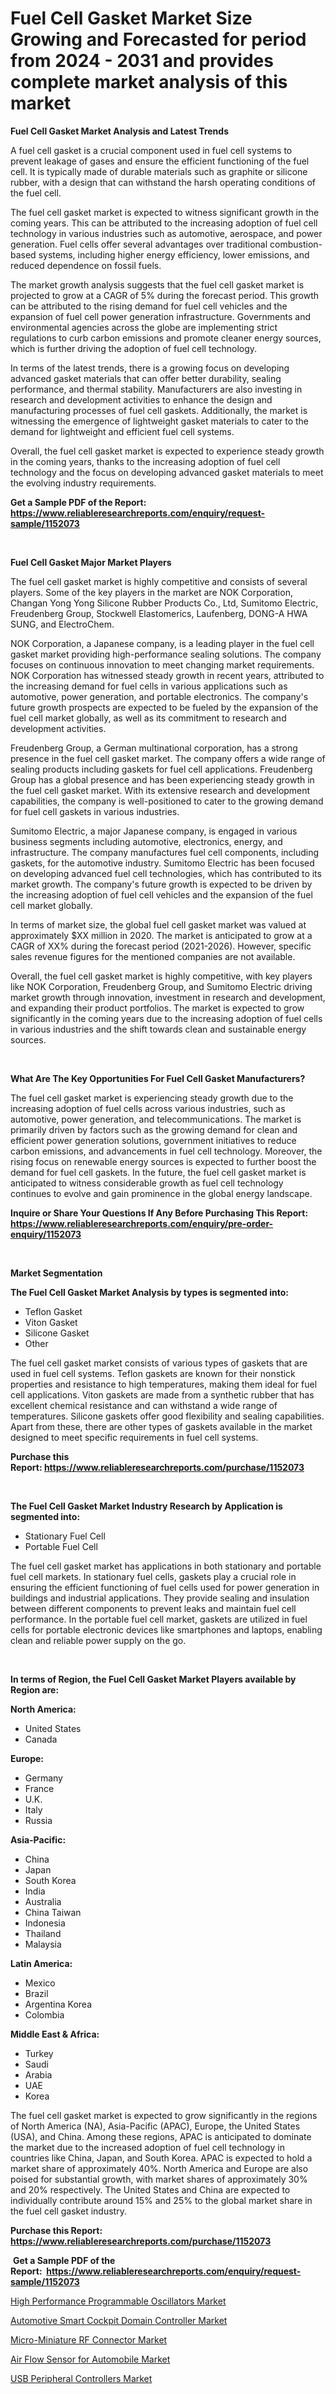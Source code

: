 <p><h1>Fuel Cell Gasket Market Size Growing and Forecasted for period from 2024 - 2031 and provides complete market analysis of this market</h1></p><p><strong>Fuel Cell Gasket Market Analysis and Latest Trends</strong></p>
<p><p>A fuel cell gasket is a crucial component used in fuel cell systems to prevent leakage of gases and ensure the efficient functioning of the fuel cell. It is typically made of durable materials such as graphite or silicone rubber, with a design that can withstand the harsh operating conditions of the fuel cell.</p><p>The fuel cell gasket market is expected to witness significant growth in the coming years. This can be attributed to the increasing adoption of fuel cell technology in various industries such as automotive, aerospace, and power generation. Fuel cells offer several advantages over traditional combustion-based systems, including higher energy efficiency, lower emissions, and reduced dependence on fossil fuels.</p><p>The market growth analysis suggests that the fuel cell gasket market is projected to grow at a CAGR of 5% during the forecast period. This growth can be attributed to the rising demand for fuel cell vehicles and the expansion of fuel cell power generation infrastructure. Governments and environmental agencies across the globe are implementing strict regulations to curb carbon emissions and promote cleaner energy sources, which is further driving the adoption of fuel cell technology.</p><p>In terms of the latest trends, there is a growing focus on developing advanced gasket materials that can offer better durability, sealing performance, and thermal stability. Manufacturers are also investing in research and development activities to enhance the design and manufacturing processes of fuel cell gaskets. Additionally, the market is witnessing the emergence of lightweight gasket materials to cater to the demand for lightweight and efficient fuel cell systems.</p><p>Overall, the fuel cell gasket market is expected to experience steady growth in the coming years, thanks to the increasing adoption of fuel cell technology and the focus on developing advanced gasket materials to meet the evolving industry requirements.</p></p>
<p><strong>Get a Sample PDF of the Report:&nbsp; <a href="https://www.reliableresearchreports.com/enquiry/request-sample/1152073">https://www.reliableresearchreports.com/enquiry/request-sample/1152073</a></strong></p>
<p>&nbsp;</p>
<p><strong>Fuel Cell Gasket Major Market Players</strong></p>
<p><p>The fuel cell gasket market is highly competitive and consists of several players. Some of the key players in the market are NOK Corporation, Changan Yong Yong Silicone Rubber Products Co., Ltd, Sumitomo Electric, Freudenberg Group, Stockwell Elastomerics, Laufenberg, DONG-A HWA SUNG, and ElectroChem.</p><p>NOK Corporation, a Japanese company, is a leading player in the fuel cell gasket market providing high-performance sealing solutions. The company focuses on continuous innovation to meet changing market requirements. NOK Corporation has witnessed steady growth in recent years, attributed to the increasing demand for fuel cells in various applications such as automotive, power generation, and portable electronics. The company's future growth prospects are expected to be fueled by the expansion of the fuel cell market globally, as well as its commitment to research and development activities.</p><p>Freudenberg Group, a German multinational corporation, has a strong presence in the fuel cell gasket market. The company offers a wide range of sealing products including gaskets for fuel cell applications. Freudenberg Group has a global presence and has been experiencing steady growth in the fuel cell gasket market. With its extensive research and development capabilities, the company is well-positioned to cater to the growing demand for fuel cell gaskets in various industries.</p><p>Sumitomo Electric, a major Japanese company, is engaged in various business segments including automotive, electronics, energy, and infrastructure. The company manufactures fuel cell components, including gaskets, for the automotive industry. Sumitomo Electric has been focused on developing advanced fuel cell technologies, which has contributed to its market growth. The company's future growth is expected to be driven by the increasing adoption of fuel cell vehicles and the expansion of the fuel cell market globally.</p><p>In terms of market size, the global fuel cell gasket market was valued at approximately $XX million in 2020. The market is anticipated to grow at a CAGR of XX% during the forecast period (2021-2026). However, specific sales revenue figures for the mentioned companies are not available.</p><p>Overall, the fuel cell gasket market is highly competitive, with key players like NOK Corporation, Freudenberg Group, and Sumitomo Electric driving market growth through innovation, investment in research and development, and expanding their product portfolios. The market is expected to grow significantly in the coming years due to the increasing adoption of fuel cells in various industries and the shift towards clean and sustainable energy sources.</p></p>
<p>&nbsp;</p>
<p><strong>What Are The Key Opportunities For Fuel Cell Gasket Manufacturers?</strong></p>
<p><p>The fuel cell gasket market is experiencing steady growth due to the increasing adoption of fuel cells across various industries, such as automotive, power generation, and telecommunications. The market is primarily driven by factors such as the growing demand for clean and efficient power generation solutions, government initiatives to reduce carbon emissions, and advancements in fuel cell technology. Moreover, the rising focus on renewable energy sources is expected to further boost the demand for fuel cell gaskets. In the future, the fuel cell gasket market is anticipated to witness considerable growth as fuel cell technology continues to evolve and gain prominence in the global energy landscape.</p></p>
<p><strong>Inquire or Share Your Questions If Any Before Purchasing This Report: <a href="https://www.reliableresearchreports.com/enquiry/pre-order-enquiry/1152073">https://www.reliableresearchreports.com/enquiry/pre-order-enquiry/1152073</a></strong></p>
<p>&nbsp;</p>
<p><strong>Market Segmentation</strong></p>
<p><strong>The Fuel Cell Gasket Market Analysis by types is segmented into:</strong></p>
<p><ul><li>Teflon Gasket</li><li>Viton Gasket</li><li>Silicone Gasket</li><li>Other</li></ul></p>
<p><p>The fuel cell gasket market consists of various types of gaskets that are used in fuel cell systems. Teflon gaskets are known for their nonstick properties and resistance to high temperatures, making them ideal for fuel cell applications. Viton gaskets are made from a synthetic rubber that has excellent chemical resistance and can withstand a wide range of temperatures. Silicone gaskets offer good flexibility and sealing capabilities. Apart from these, there are other types of gaskets available in the market designed to meet specific requirements in fuel cell systems.</p></p>
<p><strong>Purchase this Report:&nbsp;<a href="https://www.reliableresearchreports.com/purchase/1152073">https://www.reliableresearchreports.com/purchase/1152073</a></strong></p>
<p>&nbsp;</p>
<p><strong>The Fuel Cell Gasket Market Industry Research by Application is segmented into:</strong></p>
<p><ul><li>Stationary Fuel Cell</li><li>Portable Fuel Cell</li></ul></p>
<p><p>The fuel cell gasket market has applications in both stationary and portable fuel cell markets. In stationary fuel cells, gaskets play a crucial role in ensuring the efficient functioning of fuel cells used for power generation in buildings and industrial applications. They provide sealing and insulation between different components to prevent leaks and maintain fuel cell performance. In the portable fuel cell market, gaskets are utilized in fuel cells for portable electronic devices like smartphones and laptops, enabling clean and reliable power supply on the go.</p></p>
<p>&nbsp;</p>
<p><strong>In terms of Region, the Fuel Cell Gasket Market Players available by Region are:</strong></p>
<p>
    <p> <strong> North America: </strong>
        <ul>
            <li>United States</li>
            <li>Canada</li>
        </ul>
        </p> 
    <p> <strong> Europe: </strong>
        <ul>
            <li>Germany</li>
            <li>France</li>
            <li>U.K.</li>
            <li>Italy</li>
            <li>Russia</li>
        </ul>
        </p> 
    <p> <strong> Asia-Pacific: </strong>
        <ul>
            <li>China</li>
            <li>Japan</li>
            <li>South Korea</li>
            <li>India</li>
            <li>Australia</li>
            <li>China Taiwan</li>
            <li>Indonesia</li>
            <li>Thailand</li>
            <li>Malaysia</li>
        </ul>
        </p> 
    <p> <strong> Latin America: </strong>
        <ul>
            <li>Mexico</li>
            <li>Brazil</li>
            <li>Argentina Korea</li>
            <li>Colombia</li>
        </ul>
        </p> 
    <p> <strong> Middle East & Africa: </strong>
        <ul>
            <li>Turkey</li>
            <li>Saudi</li>
            <li>Arabia</li>
            <li>UAE</li>
            <li>Korea</li>
        </ul>
    </p>
    </p>
<p><p>The fuel cell gasket market is expected to grow significantly in the regions of North America (NA), Asia-Pacific (APAC), Europe, the United States (USA), and China. Among these regions, APAC is anticipated to dominate the market due to the increased adoption of fuel cell technology in countries like China, Japan, and South Korea. APAC is expected to hold a market share of approximately 40%. North America and Europe are also poised for substantial growth, with market shares of approximately 30% and 20% respectively. The United States and China are expected to individually contribute around 15% and 25% to the global market share in the fuel cell gasket industry.</p></p>
<p><strong>Purchase this Report: <a href="https://www.reliableresearchreports.com/purchase/1152073">https://www.reliableresearchreports.com/purchase/1152073</a></strong></p>
<p>&nbsp;<strong>Get a Sample PDF of the Report:&nbsp;&nbsp;<a href="https://www.reliableresearchreports.com/enquiry/request-sample/1152073">https://www.reliableresearchreports.com/enquiry/request-sample/1152073</a></strong></p>
<p><strong></strong></p>
<p><p><a href="https://github.com/guneycigdem35/Market-Research-Report-List-1/blob/main/high-performance-programmable-oscillators-market.md">High Performance Programmable Oscillators Market</a></p><p><a href="https://github.com/juniordelafrance/Market-Research-Report-List-1/blob/main/automotive-smart-cockpit-domain-controller-market.md">Automotive Smart Cockpit Domain Controller Market</a></p><p><a href="https://github.com/indrystar/Market-Research-Report-List-1/blob/main/micro-miniature-rf-connector-market.md">Micro-Miniature RF Connector Market</a></p><p><a href="https://github.com/irfadac/Market-Research-Report-List-1/blob/main/air-flow-sensor-for-automobile-market.md">Air Flow Sensor for Automobile Market</a></p><p><a href="https://github.com/yoshih12/Market-Research-Report-List-1/blob/main/usb-peripheral-controllers-market.md">USB Peripheral Controllers Market</a></p></p>